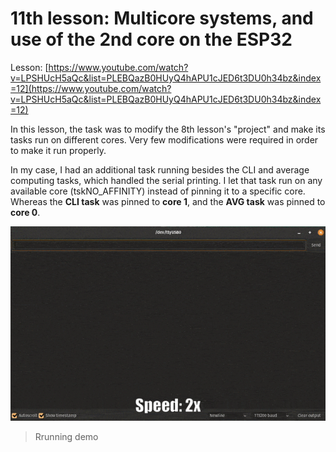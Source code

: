 # 11th lesson: Multicore systems, and use of the 2nd core on the ESP32

Lesson: [https://www.youtube.com/watch?v=LPSHUcH5aQc&list=PLEBQazB0HUyQ4hAPU1cJED6t3DU0h34bz&index=12](https://www.youtube.com/watch?v=LPSHUcH5aQc&list=PLEBQazB0HUyQ4hAPU1cJED6t3DU0h34bz&index=12)

In this lesson, the task was to modify the 8th lesson's "project" and make its tasks run on different cores. Very few modifications were required in order to make it run properly.

In my case, I had an additional task running besides the CLI and average computing tasks, which handled the serial printing. I let that task run on any available core (tskNO_AFFINITY) instead of pinning it to a specific core. Whereas the **CLI task** was pinned to **core 1**, and the **AVG task** was pinned to **core 0**.

<img src="images/demo.gif" width=640>

> Rrunning demo
